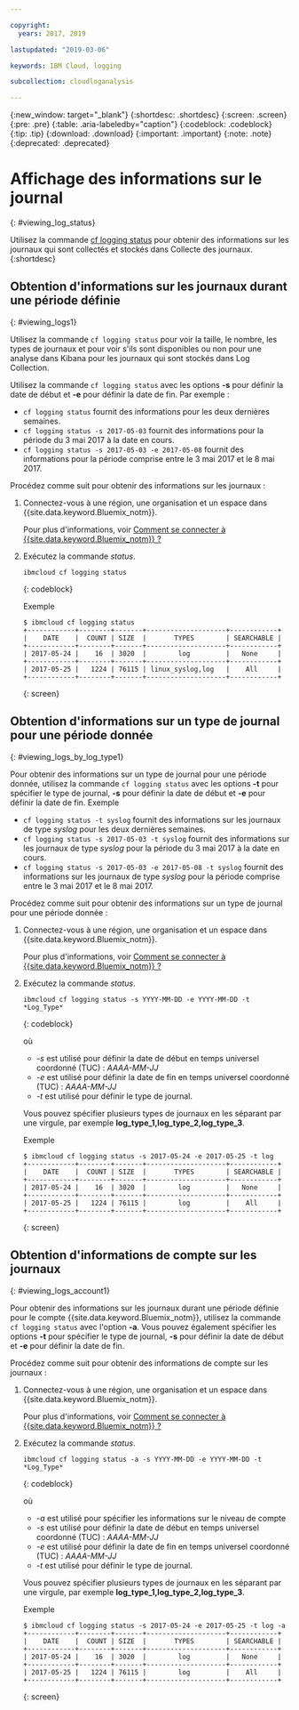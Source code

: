 ```yaml
---

copyright:
  years: 2017, 2019

lastupdated: "2019-03-06"

keywords: IBM Cloud, logging

subcollection: cloudloganalysis

---
```


{:new_window: target="_blank"}
{:shortdesc: .shortdesc}
{:screen: .screen}
{:pre: .pre}
{:table: .aria-labeledby="caption"}
{:codeblock: .codeblock}
{:tip: .tip}
{:download: .download}
{:important: .important}
{:note: .note}
{:deprecated: .deprecated}

# Affichage des informations sur le journal
{: #viewing_log_status}

Utilisez la commande [cf logging status](/docs/services/CloudLogAnalysis/reference?topic=cloudloganalysis-logging_cli#status1) pour obtenir des informations sur les journaux qui sont collectés et stockés dans Collecte des journaux.
{:shortdesc}

## Obtention d'informations sur les journaux durant une période définie
{: #viewing_logs1}

Utilisez la commande `cf logging status` pour voir la taille, le nombre, les types de journaux et pour voir s'ils sont disponibles ou non pour une analyse dans Kibana
pour les journaux qui sont stockés dans Log Collection. 

Utilisez la commande `cf logging status` avec les options **-s** pour définir la date de début et **-e** pour définir la date de fin. Par exemple :

* `cf logging status` fournit des informations pour les deux dernières semaines.
* `cf logging status -s 2017-05-03` fournit des informations pour la période du 3 mai 2017 à la date en cours.
* `cf logging status -s 2017-05-03 -e 2017-05-08` fournit des informations pour la période comprise entre le 3 mai 2017 et le 8 mai 2017. 

Procédez comme suit pour obtenir des informations sur les journaux :

1. Connectez-vous à une région, une organisation et un espace dans {{site.data.keyword.Bluemix_notm}}. 

    Pour plus d'informations, voir [Comment se connecter à {{site.data.keyword.Bluemix_notm}} ?](/docs/services/CloudLogAnalysis/qa?topic=cloudloganalysis-cli_qa#login)
    
2. Exécutez la commande *status*.

    ```
    ibmcloud cf logging status
    ```
    {: codeblock}
    
    Exemple
    
    ```
    $ ibmcloud cf logging status
    +------------+--------+-------+--------------------+------------+
    |    DATE    |  COUNT | SIZE  |       TYPES        | SEARCHABLE |
    +------------+--------+-------+--------------------+------------+
    | 2017-05-24 |    16  | 3020  |        log         |   None     |
    +------------+--------+-------+--------------------+------------+
    | 2017-05-25 |   1224 | 76115 | linux_syslog,log   |    All     |
    +------------+--------+-------+--------------------+------------+
    ```
    {: screen}


## Obtention d'informations sur un type de journal pour une période donnée
{: #viewing_logs_by_log_type1}

Pour obtenir des informations sur un type de journal pour une période donnée, utilisez la commande `cf logging status` avec les options **-t** pour
spécifier le type de journal, **-s** pour définir la date de début et **-e** pour définir la date de fin. Exemple

* `cf logging status -t syslog` fournit des informations sur les journaux de type *syslog* pour les deux dernières semaines.
* `cf logging status -s 2017-05-03 -t syslog` fournit des informations sur les journaux de type *syslog* pour la période du 3 mai 2017 à la date en cours.
* `cf logging status -s 2017-05-03 -e 2017-05-08 -t syslog` fournit des informations sur les journaux de type *syslog* pour la période comprise entre le 3 mai 2017 et le 8 mai 2017. 

Procédez comme suit pour obtenir des informations sur un type de journal pour une période donnée :

1. Connectez-vous à une région, une organisation et un espace dans {{site.data.keyword.Bluemix_notm}}. 

    Pour plus d'informations, voir [Comment se connecter à {{site.data.keyword.Bluemix_notm}} ?](/docs/services/CloudLogAnalysis/qa?topic=cloudloganalysis-cli_qa#login)
    
2. Exécutez la commande *status*.

    ```
    ibmcloud cf logging status -s YYYY-MM-DD -e YYYY-MM-DD -t *Log_Type*
    ```
    {: codeblock}
    
    où
    
    * *-s* est utilisé pour définir la date de début en temps universel coordonné (TUC) : *AAAA-MM-JJ*
    * *-e* est utilisé pour définir la date de fin en temps universel coordonné (TUC) : *AAAA-MM-JJ*
    * *-t* est utilisé pour définir le type de journal.
    
    Vous pouvez spécifier plusieurs types de journaux en les séparant par une virgule, par exemple **log_type_1,log_type_2,log_type_3**. 
    
    Exemple
    
    ```
    $ ibmcloud cf logging status -s 2017-05-24 -e 2017-05-25 -t log
    +------------+--------+-------+--------------------+------------+
    |    DATE    |  COUNT | SIZE  |       TYPES        | SEARCHABLE |
    +------------+--------+-------+--------------------+------------+
    | 2017-05-24 |    16  | 3020  |        log         |   None     |
    +------------+--------+-------+--------------------+------------+
    | 2017-05-25 |   1224 | 76115 |        log         |    All     |
    +------------+--------+-------+--------------------+------------+
    ```
    {: screen}



## Obtention d'informations de compte sur les journaux
{: #viewing_logs_account1}

Pour obtenir des informations sur les journaux durant une période définie pour le compte {{site.data.keyword.Bluemix_notm}}, utilisez la commande `cf logging
status` avec l'option **-a**. Vous pouvez également spécifier les options **-t** pour spécifier le type de journal, **-s**
pour définir la date de début et **-e** pour définir la date de fin. 

Procédez comme suit pour obtenir des informations de compte sur les journaux :

1. Connectez-vous à une région, une organisation et un espace dans {{site.data.keyword.Bluemix_notm}}. 

    Pour plus d'informations, voir [Comment se connecter à {{site.data.keyword.Bluemix_notm}} ?](/docs/services/CloudLogAnalysis/qa?topic=cloudloganalysis-cli_qa#login)
    
2. Exécutez la commande *status*.

    ```
    ibmcloud cf logging status -a -s YYYY-MM-DD -e YYYY-MM-DD -t *Log_Type*
    ```
    {: codeblock}
    
    où
    
    * *-a* est utilisé pour spécifier les informations sur le niveau de compte
    * *-s* est utilisé pour définir la date de début en temps universel coordonné (TUC) : *AAAA-MM-JJ*
    * *-e* est utilisé pour définir la date de fin en temps universel coordonné (TUC) : *AAAA-MM-JJ*
    * *-t* est utilisé pour définir le type de journal.
    

    Vous pouvez spécifier plusieurs types de journaux en les séparant par une virgule, par exemple **log_type_1,log_type_2,log_type_3**. 
 
    Exemple
    
    ```
    $ ibmcloud cf logging status -s 2017-05-24 -e 2017-05-25 -t log -a
    +------------+--------+-------+--------------------+------------+
    |    DATE    |  COUNT | SIZE  |       TYPES        | SEARCHABLE |
    +------------+--------+-------+--------------------+------------+
    | 2017-05-24 |    16  | 3020  |        log         |   None     |
    +------------+--------+-------+--------------------+------------+
    | 2017-05-25 |   1224 | 76115 |        log         |    All     |
    +------------+--------+-------+--------------------+------------+
    ```
    {: screen}














